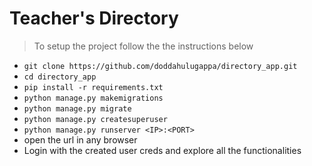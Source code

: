 # Teacher's Directory

> To setup the project follow the the instructions below

- `git clone https://github.com/doddahulugappa/directory_app.git`
- `cd directory_app`
- `pip install -r requirements.txt`
- `python manage.py makemigrations`
- `python manage.py migrate`
- `python manage.py createsuperuser` 
- `python manage.py runserver <IP>:<PORT>`
- open the url in any browser
- Login with the created user creds and explore all the functionalities 
